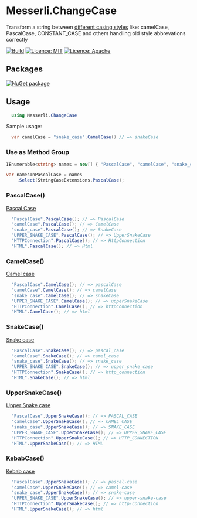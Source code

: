 # Messerli.ChangeCase

Transform a string between [different casing styles](https://en.wikipedia.org/wiki/Naming_convention_%28programming%29#Multiple-word_identifiers) like: camelCase, PascalCase, CONSTANT_CASE and others handling old style abbrevations correctly 

[![Build](https://github.com/messerli-informatik-ag/change-case/workflows/Build/badge.svg)](https://github.com/messerli-informatik-ag/change-case/actions?query=workflow%3ABuild)
[![Licence: MIT](https://img.shields.io/badge/licence-MIT-green)](https://raw.githubusercontent.com/messerli-informatik-ag/change-case/main/LICENSE-MIT)
[![Licence: Apache](https://img.shields.io/badge/licence-Apache-green)](https://raw.githubusercontent.com/messerli-informatik-ag/change-case/main/LICENSE-Apache)

## Packages

[![NuGet package](https://buildstats.info/nuget/Messerli.ChangeCase)](https://www.nuget.org/packages/Messerli.ChangeCase)



## Usage

```csharp
  using Messerli.ChangeCase
```

Sample usage:
```csharp
  var camelCase = "snake_case".CamelCase() // => snakeCase
```

### Use as Method Group

```csharp
IEnumerable<string> names = new[] { "PascalCase", "camelCase", "snake_case", "UPPER_SNAKE_CASE" };

var namesInPascalCase = names
    .Select(StringCaseExtensions.PascalCase);
```

### PascalCase()

[Pascal Case](https://en.wikipedia.org/wiki/Camel_case)

```csharp
  "PascalCase".PascalCase(); // => PascalCase
  "camelCase".PascalCase(); // => CamelCase
  "snake_case".PascalCase(); // => SnakeCase
  "UPPER_SNAKE_CASE".PascalCase(); // => UpperSnakeCase
  "HTTPConnection".PascalCase(); // => HttpConnection
  "HTML".PascalCase(); // => Html
```

### CamelCase()

[Camel case](https://en.wikipedia.org/wiki/Camel_case)

```csharp
  "PascalCase".CamelCase(); // => pascalCase
  "camelCase".CamelCase(); // => camelCase
  "snake_case".CamelCase(); // => snakeCase
  "UPPER_SNAKE_CASE".CamelCase(); // => upperSnakeCase
  "HTTPConnection".CamelCase(); // => httpConnection
  "HTML".CamelCase(); // => html
```

### SnakeCase()

[Snake case](https://en.wikipedia.org/wiki/Snake_case)

```csharp
  "PascalCase".SnakeCase(); // => pascal_case
  "camelCase".SnakeCase(); // => camel_case
  "snake_case".SnakeCase(); // => snake_case
  "UPPER_SNAKE_CASE".SnakeCase(); // => upper_snake_case
  "HTTPConnection".SnakeCase(); // => http_connection
  "HTML".SnakeCase(); // => html
```

### UpperSnakeCase()

[Upper Snake case](https://en.wikipedia.org/wiki/Snake_case)

```csharp
  "PascalCase".UpperSnakeCase(); // => PASCAL_CASE
  "camelCase".UpperSnakeCase(); // => CAMEL_CASE
  "snake_case".UpperSnakeCase(); // => SNAKE_CASE
  "UPPER_SNAKE_CASE".UpperSnakeCase(); // => UPPER_SNAKE_CASE
  "HTTPConnection".UpperSnakeCase(); // => HTTP_CONNECTION
  "HTML".UpperSnakeCase(); // => HTML
```

### KebabCase()

[Kebab case](https://en.wikipedia.org/wiki/Kebab_case)

```csharp
  "PascalCase".UpperSnakeCase(); // => pascal-case
  "camelCase".UpperSnakeCase(); // => camel-case
  "snake_case".UpperSnakeCase(); // => snake-case
  "UPPER_SNAKE_CASE".UpperSnakeCase(); // => upper-snake-case
  "HTTPConnection".UpperSnakeCase(); // => http-connection
  "HTML".UpperSnakeCase(); // => html
```

